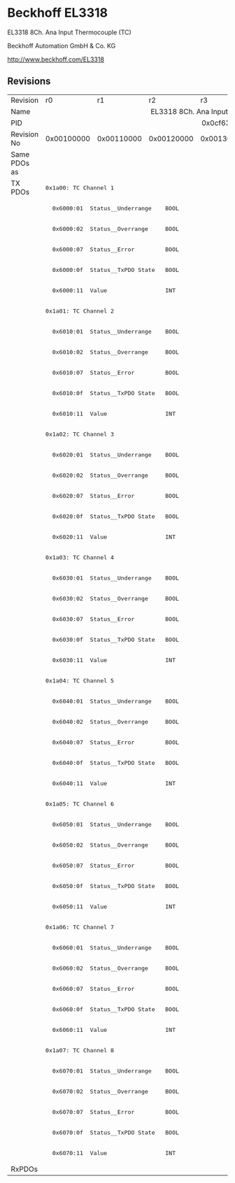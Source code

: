 # Beckhoff EL3318

EL3318 8Ch. Ana Input Thermocouple (TC)

Beckhoff Automation GmbH & Co. KG

http://www.beckhoff.com/EL3318

## Revisions
<table>
<tr >
<td>Revision</td>
<td>r0</td>
<td>r1</td>
<td>r2</td>
<td>r3</td>
<td>r4</td>
<td>r5</td>
<td>r6</td>
</tr>
<tr >
<td>Name</td>
<td colspan=7 align="center">EL3318 8Ch. Ana Input Thermocouple (TC)</td>
</tr>
<tr >
<td>PID</td>
<td colspan=7 align="center">0x0cf63052</td>
</tr>
<tr >
<td>Revision No</td>
<td>0x00100000</td>
<td>0x00110000</td>
<td>0x00120000</td>
<td>0x00130000</td>
<td>0x00140000</td>
<td>0x00150000</td>
<td>0x00160000</td>
</tr>
<tr >
<td>Same PDOs as</td>
<td colspan=7 align="center"></td>
</tr>
<tr class="txpdo pdosection">
<td rowspan=48 valign=top>TX PDOs</td>
<td colspan=7 align="left"><pre>0x1a00: TC Channel 1</pre></td>
<td></td>
</tr>
<tr class="txpdo">
<td colspan=7 align="left"><pre>  0x6000:01  Status__Underrange    BOOL</pre></td>
</tr>
<tr class="txpdo">
<td colspan=7 align="left"><pre>  0x6000:02  Status__Overrange     BOOL</pre></td>
</tr>
<tr class="txpdo">
<td colspan=7 align="left"><pre>  0x6000:07  Status__Error         BOOL</pre></td>
</tr>
<tr class="txpdo">
<td colspan=7 align="left"><pre>  0x6000:0f  Status__TxPDO State   BOOL</pre></td>
</tr>
<tr class="txpdo">
<td colspan=7 align="left"><pre>  0x6000:11  Value                 INT</pre></td>
</tr>
<tr class="txpdo pdosection">
<td colspan=7 align="left"><pre>0x1a01: TC Channel 2</pre></td>
</tr>
<tr class="txpdo">
<td colspan=7 align="left"><pre>  0x6010:01  Status__Underrange    BOOL</pre></td>
</tr>
<tr class="txpdo">
<td colspan=7 align="left"><pre>  0x6010:02  Status__Overrange     BOOL</pre></td>
</tr>
<tr class="txpdo">
<td colspan=7 align="left"><pre>  0x6010:07  Status__Error         BOOL</pre></td>
</tr>
<tr class="txpdo">
<td colspan=7 align="left"><pre>  0x6010:0f  Status__TxPDO State   BOOL</pre></td>
</tr>
<tr class="txpdo">
<td colspan=7 align="left"><pre>  0x6010:11  Value                 INT</pre></td>
</tr>
<tr class="txpdo pdosection">
<td colspan=7 align="left"><pre>0x1a02: TC Channel 3</pre></td>
</tr>
<tr class="txpdo">
<td colspan=7 align="left"><pre>  0x6020:01  Status__Underrange    BOOL</pre></td>
</tr>
<tr class="txpdo">
<td colspan=7 align="left"><pre>  0x6020:02  Status__Overrange     BOOL</pre></td>
</tr>
<tr class="txpdo">
<td colspan=7 align="left"><pre>  0x6020:07  Status__Error         BOOL</pre></td>
</tr>
<tr class="txpdo">
<td colspan=7 align="left"><pre>  0x6020:0f  Status__TxPDO State   BOOL</pre></td>
</tr>
<tr class="txpdo">
<td colspan=7 align="left"><pre>  0x6020:11  Value                 INT</pre></td>
</tr>
<tr class="txpdo pdosection">
<td colspan=7 align="left"><pre>0x1a03: TC Channel 4</pre></td>
</tr>
<tr class="txpdo">
<td colspan=7 align="left"><pre>  0x6030:01  Status__Underrange    BOOL</pre></td>
</tr>
<tr class="txpdo">
<td colspan=7 align="left"><pre>  0x6030:02  Status__Overrange     BOOL</pre></td>
</tr>
<tr class="txpdo">
<td colspan=7 align="left"><pre>  0x6030:07  Status__Error         BOOL</pre></td>
</tr>
<tr class="txpdo">
<td colspan=7 align="left"><pre>  0x6030:0f  Status__TxPDO State   BOOL</pre></td>
</tr>
<tr class="txpdo">
<td colspan=7 align="left"><pre>  0x6030:11  Value                 INT</pre></td>
</tr>
<tr class="txpdo pdosection">
<td colspan=7 align="left"><pre>0x1a04: TC Channel 5</pre></td>
</tr>
<tr class="txpdo">
<td colspan=7 align="left"><pre>  0x6040:01  Status__Underrange    BOOL</pre></td>
</tr>
<tr class="txpdo">
<td colspan=7 align="left"><pre>  0x6040:02  Status__Overrange     BOOL</pre></td>
</tr>
<tr class="txpdo">
<td colspan=7 align="left"><pre>  0x6040:07  Status__Error         BOOL</pre></td>
</tr>
<tr class="txpdo">
<td colspan=7 align="left"><pre>  0x6040:0f  Status__TxPDO State   BOOL</pre></td>
</tr>
<tr class="txpdo">
<td colspan=7 align="left"><pre>  0x6040:11  Value                 INT</pre></td>
</tr>
<tr class="txpdo pdosection">
<td colspan=7 align="left"><pre>0x1a05: TC Channel 6</pre></td>
</tr>
<tr class="txpdo">
<td colspan=7 align="left"><pre>  0x6050:01  Status__Underrange    BOOL</pre></td>
</tr>
<tr class="txpdo">
<td colspan=7 align="left"><pre>  0x6050:02  Status__Overrange     BOOL</pre></td>
</tr>
<tr class="txpdo">
<td colspan=7 align="left"><pre>  0x6050:07  Status__Error         BOOL</pre></td>
</tr>
<tr class="txpdo">
<td colspan=7 align="left"><pre>  0x6050:0f  Status__TxPDO State   BOOL</pre></td>
</tr>
<tr class="txpdo">
<td colspan=7 align="left"><pre>  0x6050:11  Value                 INT</pre></td>
</tr>
<tr class="txpdo pdosection">
<td colspan=7 align="left"><pre>0x1a06: TC Channel 7</pre></td>
</tr>
<tr class="txpdo">
<td colspan=7 align="left"><pre>  0x6060:01  Status__Underrange    BOOL</pre></td>
</tr>
<tr class="txpdo">
<td colspan=7 align="left"><pre>  0x6060:02  Status__Overrange     BOOL</pre></td>
</tr>
<tr class="txpdo">
<td colspan=7 align="left"><pre>  0x6060:07  Status__Error         BOOL</pre></td>
</tr>
<tr class="txpdo">
<td colspan=7 align="left"><pre>  0x6060:0f  Status__TxPDO State   BOOL</pre></td>
</tr>
<tr class="txpdo">
<td colspan=7 align="left"><pre>  0x6060:11  Value                 INT</pre></td>
</tr>
<tr class="txpdo pdosection">
<td colspan=7 align="left"><pre>0x1a07: TC Channel 8</pre></td>
</tr>
<tr class="txpdo">
<td colspan=7 align="left"><pre>  0x6070:01  Status__Underrange    BOOL</pre></td>
</tr>
<tr class="txpdo">
<td colspan=7 align="left"><pre>  0x6070:02  Status__Overrange     BOOL</pre></td>
</tr>
<tr class="txpdo">
<td colspan=7 align="left"><pre>  0x6070:07  Status__Error         BOOL</pre></td>
</tr>
<tr class="txpdo">
<td colspan=7 align="left"><pre>  0x6070:0f  Status__TxPDO State   BOOL</pre></td>
</tr>
<tr class="txpdo">
<td colspan=7 align="left"><pre>  0x6070:11  Value                 INT</pre></td>
</tr>
<tr >
<td>RxPDOs</td>
<td colspan=7 align="left"></td>
</tr>
</table>
